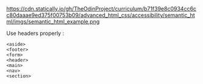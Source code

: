 https://cdn.statically.io/gh/TheOdinProject/curriculum/b71f39e8c0934cc6cc80daaae9ed375f00753b09/advanced_html_css/accessibility/semantic_html/imgs/semantic_html_example.png

Use headers properly : 
```
<aside>
<footer>
<form>
<header>
<main>
<nav>
<section>
```
